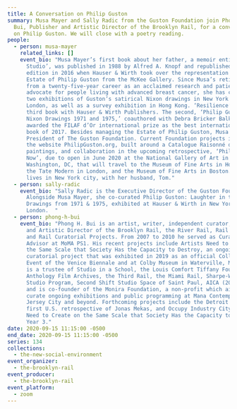 ```yaml
---
title: A Conversation on Philip Guston
summary: Musa Mayer and Sally Radic from the Guston Foundation join Phong H.
  Bui, Publisher and Artistic Director of the Brooklyn Rail, for a conversation
  on Philip Guston. We will close with a poetry reading.
people:
  - person: musa-mayer
    related_links: []
    event_bio: "Musa Mayer’s first book about her father, a memoir entitled ‘Night
      Studio’, was published in 1988 by Alfred A. Knopf and republished in a new
      edition in 2016 when Hauser & Wirth took over the representation of the
      Estate of Philip Guston from the McKee Gallery. Since Musa’s retirement
      from a twenty-five-year career as an acclaimed research and patient
      advocate for people living with advanced breast cancer, she has curated
      two exhibitions of Guston’s satirical Nixon drawings in New York and
      London, as well as a survey exhibition in Hong Kong. ‘Resilience’ is her
      third book with Hauser & Wirth Publishers. The second, ‘Philip Guston:
      Nixon Drawings 1971 and 1975,’ coauthored with Debra Bricker Balken, was
      awarded the FILAF d’Or international prize as the best international art
      book of 2017. Besides managing the Estate of Philip Guston, Musa is
      President of The Guston Foundation. Current Foundation projects include
      the website PhilipGuston.org, built around a Catalogue Raisonné of the
      paintings, and collaboration in the upcoming retrospective, ‘Philip Guston
      Now’, due to open in June 2020 at the National Gallery of Art in
      Washington, DC, that will travel to the Museum of Fine Arts in Houston,
      the Tate Modern in London, and the Museum of Fine Arts in Boston. Musa
      lives in New York city, with her husband, Tom."
  - person: sally-radic
    event_bio: "Sally Radic is the Executive Director of the Guston Foundation.
      Alongside Musa Mayer, she co-curated Philip Guston: Laughter in the Dark,
      Drawings from 1971 & 1975, exhibited at Hauser & Wirth in New York and
      London.  "
  - person: phong-h-bui
    event_bio: "Phong H. Bui is an artist, writer, independent curator, Publisher
      and Artistic Director of the Brooklyn Rail, the River Rail, Rail Editions,
      and Rail Curatorial Projects. From 2007 to 2010 he served as Curatorial
      Advisor at MoMA PS1. His recent projects include Artists Need to Create on
      the Same Scale that Society Has the Capacity to Destroy, an ongoing
      curatorial project that was exhibited in 2019 as an official Collateral
      Event of the Venice Biennale and at Colby Museum in Waterville, Maine. He
      is a trustee of Studio in a School, the Louis Comfort Tiffany Foundation,
      Anthology Film Archives, the Third Rail, the Miami Rail, Sharpe-Walentas
      Studio Program, Second Shift Studio Space of Saint Paul, AICA (2007-2020),
      and is co-founder of the Monira Foundation, a non-profit which aims to
      curate ongoing exhibitions and public programming at Mana Contemporary in
      Jersey City and beyond. Forthcoming projects include the Detroit Rail, the
      first U.S. retrospective of Jonas Mekas, and Occupy Industry City: Artists
      Need to Create on the Same Scale that Society Has the Capacity to Destroy,
      Year 3."
date: 2020-09-15 11:15:00 -0500
end_date: 2020-09-15 11:15:00 -0500
series: 134
collections:
  - the-new-social-environment
event_organizer:
  - the-brooklyn-rail
event_producer:
  - the-brooklyn-rail
event_platform:
  - zoom
---
```

